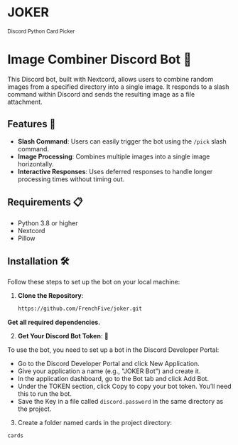 # JOKER
<sub> Discord Python Card Picker </sub>

# Image Combiner Discord Bot 🤖

This Discord bot, built with Nextcord, allows users to combine random images from a specified directory into a single image. It responds to a slash command within Discord and sends the resulting image as a file attachment.

## Features 🌟

- **Slash Command**: Users can easily trigger the bot using the `/pick` slash command.
- **Image Processing**: Combines multiple images into a single image horizontally.
- **Interactive Responses**: Uses deferred responses to handle longer processing times without timing out.

## Requirements 📋

- Python 3.8 or higher
- Nextcord
- Pillow

## Installation 🛠️

Follow these steps to set up the bot on your local machine:

1. **Clone the Repository**:
   ```bash
   https://github.com/FrenchFive/joker.git
   ```

**Get all required dependencies.**

2. **Get Your Discord Bot Token**: 🔑

To use the bot, you need to set up a bot in the Discord Developer Portal:

- Go to the Discord Developer Portal and click New Application.
- Give your application a name (e.g., "JOKER Bot") and create it.
- In the application dashboard, go to the Bot tab and click Add Bot.
- Under the TOKEN section, click Copy to copy your bot token. You’ll need this to run the bot.
- Save the Key in a file called `discord.password` in the same directory as the project.

3. Create a folder named cards in the project directory:

```
cards
```